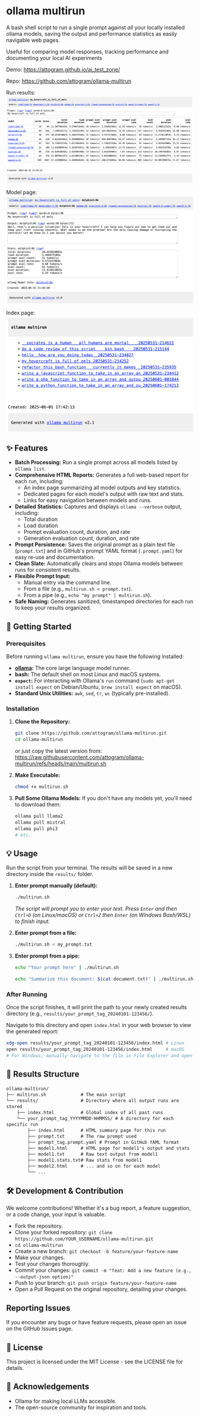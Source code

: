 # ollama multirun

A bash shell script to run a single prompt against *all* your locally installed ollama models,
saving the output and performance statistics as easily navigable web pages. 

Useful for comparing model responses, tracking performance
and documenting your local AI experiments

Demo: https://attogram.github.io/ai_test_zone/

Repo: https://github.com/attogram/ollama-multirun


Run results:
![Screenshot of the run page](docs/run.page.png)

Model page:
![Screenshot of the index page](docs/model.page.png)

Index page:
![Screenshot of the index page](docs/main.index.png)

## ✨ Features

* **Batch Processing:** Run a single prompt across all models listed by `ollama list`.
* **Comprehensive HTML Reports:** Generates a full web-based report for each run, including:
    * An index page summarizing all model outputs and key statistics.
    * Dedicated pages for each model's output with raw text and stats.
    * Links for easy navigation between models and runs.
* **Detailed Statistics:** Captures and displays `ollama --verbose` output, including:
    * Total duration
    * Load duration
    * Prompt evaluation count, duration, and rate
    * Generation evaluation count, duration, and rate
* **Prompt Persistence:** Saves the original prompt as a plain text file (`prompt.txt`) and in GitHub's prompt YAML format (`.prompt.yaml`) for easy re-use and documentation.
* **Clean Slate:** Automatically clears and stops Ollama models between runs for consistent results.
* **Flexible Prompt Input:**
    * Manual entry via the command line.
    * From a file (e.g., `multirun.sh < prompt.txt`).
    * From a pipe (e.g., `echo "my prompt" | multirun.sh`).
* **Safe Naming:** Generates sanitized, timestamped directories for each run to keep your results organized.

## 🚀 Getting Started

### Prerequisites

Before running `ollama multirun`, ensure you have the following installed:

* **[ollama](https://ollama.com/):** The core large language model runner.
* **bash:** The default shell on most Linux and macOS systems.
* **`expect`:** For interacting with Ollama's `run` command (`sudo apt-get install expect` on Debian/Ubuntu, `brew install expect` on macOS).
* **Standard Unix Utilities:** `awk`, `sed`, `tr`, `wc` (typically pre-installed).

### Installation

1.  **Clone the Repository:**
    ```bash
    git clone https://github.com/attogram/ollama-multirun.git
    cd ollama-multirun
    ```

    or just copy the latest version from: https://raw.githubusercontent.com/attogram/ollama-multirun/refs/heads/main/multirun.sh
    
3.  **Make Executable:**
    ```bash
    chmod +x multirun.sh
    ```
4.  **Pull Some Ollama Models:** If you don't have any models yet, you'll need to download them:
    ```bash
    ollama pull llama2
    ollama pull mistral
    ollama pull phi3
    # etc.
    ```

## 💡 Usage

Run the script from your terminal. The results will be saved in a new directory inside the `results/` folder.

1.  **Enter prompt manually (default):**
    ```bash
    ./multirun.sh
    ```
    *The script will prompt you to enter your text. Press `Enter` and then `Ctrl+D` (on Linux/macOS) or `Ctrl+Z` then `Enter` (on Windows Bash/WSL) to finish input.*

2.  **Enter prompt from a file:**
    ```bash
    ./multirun.sh < my_prompt.txt
    ```

3.  **Enter prompt from a pipe:**
    ```bash
    echo "Your prompt here" | ./multirun.sh
    ```
    ```bash
    echo "Summarize this document: $(cat document.txt)" | ./multirun.sh
    ```

### After Running

Once the script finishes, it will print the path to your newly created results directory (e.g., `results/your_prompt_tag_20240101-123456/`).

Navigate to this directory and open `index.html` in your web browser to view the generated report:

```bash
xdg-open results/your_prompt_tag_20240101-123456/index.html # Linux
open results/your_prompt_tag_20240101-123456/index.html     # macOS
# For Windows, manually navigate to the file in File Explorer and open with browser.
```

## 📂 Results Structure
```
ollama-multirun/
├── multirun.sh             # The main script
└── results/                # Directory where all output runs are stored
    ├── index.html          # Global index of all past runs
    └── your_prompt_tag_YYYYMMDD-HHMMSS/ # A directory for each specific run
        ├── index.html      # HTML summary page for this run
        ├── prompt.txt      # The raw prompt used
        ├── prompt_tag.prompt.yaml # Prompt in GitHub YAML format
        ├── model1.html     # HTML page for model1's output and stats
        ├── model1.txt      # Raw text output from model1
        ├── model1.stats.txt# Raw stats from model1
        ├── model2.html     # ... and so on for each model
        └── ...
```

## 🛠️ Development & Contribution

We welcome contributions! Whether it's a bug report, a feature suggestion, or a code change, your input is valuable.
 * Fork the repository.
 * Clone your forked repository: ```git clone https://github.com/YOUR_USERNAME/ollama-multirun.git```
 * ```cd ollama-multirun```
 * Create a new branch: ```git checkout -b feature/your-feature-name```
 * Make your changes.
 * Test your changes thoroughly.
 * Commit your changes: ```git commit -m "feat: Add a new feature (e.g., --output-json option)"```
 * Push to your branch: ```git push origin feature/your-feature-name```
 * Open a Pull Request on the original repository, detailing your changes.

## Reporting Issues
If you encounter any bugs or have feature requests, please open an issue on the GitHub Issues page.

## 📜 License
This project is licensed under the MIT License - see the LICENSE file for details.

## 🙏 Acknowledgements
 * Ollama for making local LLMs accessible.
 * The open-source community for inspiration and tools.
